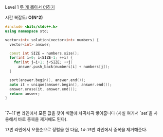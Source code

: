 Level 1 [두 개 뽑아서 더하기](https://programmers.co.kr/learn/courses/30/lessons/68644)

시간 복잡도: **O(N^2)** 

```cpp
#include <bits/stdc++.h>
using namespace std;

vector<int> solution(vector<int> numbers) {
  vector<int> answer;

  const int SIZE = numbers.size();
  for(int i=0; i<SIZE-1; ++i) {
    for(int j=i+1; j<SIZE; ++j)
      answer.push_back(numbers[i] + numbers[j]);
  }

  sort(answer.begin(), answer.end());
  auto it = unique(answer.begin(), answer.end());
  answer.erase(it, answer.end());
  return answer;
}
```

<br>
`7~11`번 라인에서 모든 값을 찾아 배열에 차곡차곡 쌓아줍니다 (사실 여기서 `set`을 사용해서 바로 중복을 제거해도 된다).

<br>

`13`번 라인에서 오름순으로 정렬을 한 다음, `14~15`번 라인에서 중복을 제거해준다.